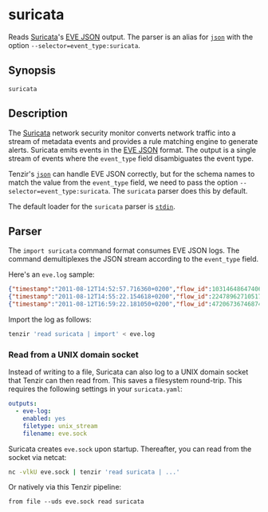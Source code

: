# suricata

Reads [Suricata][suricata]'s [EVE JSON][eve-json] output. The parser is an alias
for [`json`](json.md) with the option `--selector=event_type:suricata`.

## Synopsis

```
suricata
```

## Description

The [Suricata][suricata] network security monitor converts network
traffic into a stream of metadata events and provides a rule matching engine to
generate alerts. Suricata emits events in the [EVE JSON][eve-json] format. The
output is a single stream of events where the `event_type` field disambiguates
the event type.

[suricata]: https://suricata.io
[eve-json]: https://suricata.readthedocs.io/en/latest/output/eve/eve-json-output.html

Tenzir's [`json`](json.md) can handle EVE JSON correctly, but for the schema
names to match the value from the `event_type` field, we need to pass the option
`--selector=event_type:suricata`. The `suricata` parser does this by default.

The default loader for the `suricata` parser is
[`stdin`](../connectors/stdin.md).

## Parser

The `import suricata` command format consumes EVE JSON logs. The command
demultiplexes the JSON stream according to the `event_type` field.

Here's an `eve.log` sample:

```json
{"timestamp":"2011-08-12T14:52:57.716360+0200","flow_id":1031464864740687,"pcap_cnt":83,"event_type":"alert","src_ip":"147.32.84.165","src_port":1181,"dest_ip":"78.40.125.4","dest_port":6667,"proto":"TCP","alert":{"action":"allowed","gid":1,"signature_id":2017318,"rev":4,"signature":"ET CURRENT_EVENTS SUSPICIOUS IRC - PRIVMSG *.(exe|tar|tgz|zip)  download command","category":"Potentially Bad Traffic","severity":2},"flow":{"pkts_toserver":27,"pkts_toclient":35,"bytes_toserver":2302,"bytes_toclient":4520,"start":"2011-08-12T14:47:24.357711+0200"},"payload":"UFJJVk1TRyAjemFyYXNhNDggOiBzbXNzLmV4ZSAoMzY4KQ0K","payload_printable":"PRIVMSG #zarasa48 : smss.exe (368)\r\n","stream":0,"packet":"AB5J2xnDCAAntbcZCABFAABMGV5AAIAGLlyTIFSlTih9BASdGgvw0QvAxUWHdVAY+rCL4gAAUFJJVk1TRyAjemFyYXNhNDggOiBzbXNzLmV4ZSAoMzY4KQ0K","packet_info":{"linktype":1}}
{"timestamp":"2011-08-12T14:55:22.154618+0200","flow_id":2247896271051770,"pcap_cnt":775,"event_type":"dns","src_ip":"147.32.84.165","src_port":1141,"dest_ip":"147.32.80.9","dest_port":53,"proto":"UDP","dns":{"type":"query","id":553,"rrname":"irc.freenode.net","rrtype":"A","tx_id":0}}
{"timestamp":"2011-08-12T16:59:22.181050+0200","flow_id":472067367468746,"pcap_cnt":25767,"event_type":"fileinfo","src_ip":"74.207.254.18","src_port":80,"dest_ip":"147.32.84.165","dest_port":1046,"proto":"TCP","http":{"hostname":"www.nmap.org","url":"/","http_user_agent":"Mozilla/4.0 (compatible)","http_content_type":"text/html","http_method":"GET","protocol":"HTTP/1.1","status":301,"redirect":"http://nmap.org/","length":301},"app_proto":"http","fileinfo":{"filename":"/","magic":"HTML document, ASCII text","gaps":false,"state":"CLOSED","md5":"70041821acf87389e40ddcb092004184","sha1":"10395ab3566395ca050232d2c1a0dbad69eb5fd2","sha256":"2e4c462b3424afcc04f43429d5f001e4ef9a28143bfeefb9af2254b4df3a7c1a","stored":true,"file_id":1,"size":301,"tx_id":0}}
```

Import the log as follows:

```bash
tenzir 'read suricata | import' < eve.log
```

### Read from a UNIX domain socket

Instead of writing to a file, Suricata can also log to a UNIX domain socket that
Tenzir can then read from. This saves a filesystem round-trip. This requires the
following settings in your `suricata.yaml`:

```yaml
outputs:
  - eve-log:
    enabled: yes
    filetype: unix_stream
    filename: eve.sock
```

Suricata creates `eve.sock` upon startup. Thereafter, you can read from the
socket via netcat:

```bash
nc -vlkU eve.sock | tenzir 'read suricata | ...'
```

Or natively via this Tenzir pipeline:

```
from file --uds eve.sock read suricata
```
